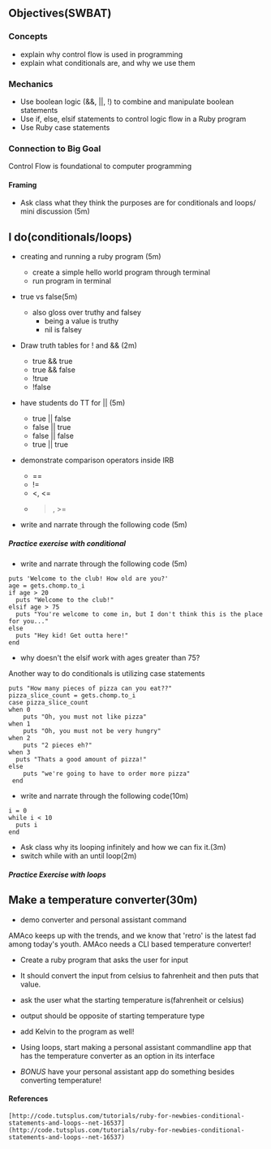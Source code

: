 ## Objectives(SWBAT)

### Concepts
- explain why control flow is used in programming
- explain what conditionals are, and why we use them

### Mechanics
- Use boolean logic (&&, ||, !) to combine and manipulate boolean statements
- Use if, else, elsif statements to control logic flow in a Ruby program
- Use Ruby case statements

### Connection to Big Goal
Control Flow is foundational to computer programming

#### Framing
- Ask class what they think the purposes are for conditionals and loops/ mini discussion (5m)

## I do(conditionals/loops)
- creating and running a ruby program (5m)
	- create a simple hello world program through terminal
	- run program in terminal
- true vs false(5m)
	- also gloss over truthy and falsey
		- being a value is truthy
		- nil is falsey
- Draw truth tables for ! and && (2m)
	- true && true
	- true && false
	- !true
	- !false
- have students do TT for || (5m)
	- true || false
	- false || true
	- false || false
	- true || true
- demonstrate comparison operators inside IRB
	- ==
	- !=
	- <, <=
	- >, >=

- write and narrate through the following code (5m)

##### Practice exercise with conditional

- write and narrate through the following code (5m)
```
puts 'Welcome to the club! How old are you?'
age = gets.chomp.to_i
if age > 20
  puts "Welcome to the club!"
elsif age > 75
  puts "You're welcome to come in, but I don't think this is the place for you..."
else
  puts "Hey kid! Get outta here!"
end

```
- why doesn't the elsif work with ages greater than 75?

Another way to do conditionals is utilizing case statements

```
puts "How many pieces of pizza can you eat??"
pizza_slice_count = gets.chomp.to_i
case pizza_slice_count
when 0
	puts "Oh, you must not like pizza"
when 1
	puts "Oh, you must not be very hungry"
when 2
	puts "2 pieces eh?"
when 3
  puts "Thats a good amount of pizza!"
else
	puts "we're going to have to order more pizza"
 end
```

- write and narrate through the following code(10m)
```
i = 0
while i < 10
  puts i
end
```

- Ask class why its looping infinitely and how we can fix it.(3m)
- switch while with an until loop(2m)

##### Practice Exercise with loops

## Make a temperature converter(30m)
- demo converter and personal assistant command

AMAco keeps up with the trends, and we know that 'retro' is the latest fad among today's youth. AMAco needs a CLI based temperature converter!

- Create a ruby program that asks the user for input

- It should convert the input from celsius to fahrenheit and then puts that value.

- ask the user what the starting temperature is(fahrenheit or celsius)

- output should be opposite of starting temperature type

- add Kelvin to the program as well!

- Using loops, start making a personal assistant commandline app that has the temperature converter as an option in its interface

- *BONUS* have your personal assistant app do something besides converting temperature!


#### References
	[http://code.tutsplus.com/tutorials/ruby-for-newbies-conditional-statements-and-loops--net-16537](http://code.tutsplus.com/tutorials/ruby-for-newbies-conditional-statements-and-loops--net-16537)
